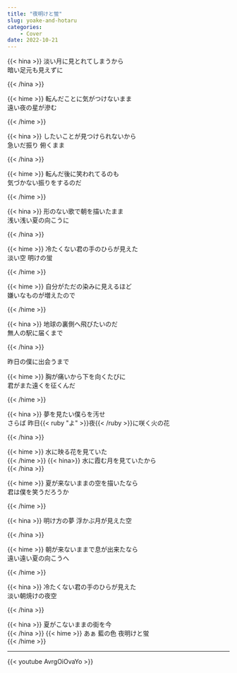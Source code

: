 ```yaml
---
title: "夜明けと蛍"
slug: yoake-and-hotaru
categories:
    - Cover
date: 2022-10-21
---
```


{{< hina >}}
淡い月に見とれてしまうから  
暗い足元も見えずに  

{{< /hina >}}

{{< hime >}}
転んだことに気がつけないまま  
遠い夜の星が滲む  

{{< /hime >}}

{{< hina >}}
したいことが見つけられないから  
急いだ振り 俯くまま  

{{< /hina >}}

{{< hime >}}
転んだ後に笑われてるのも  
気づかない振りをするのだ  

{{< /hime >}}

{{< hina >}}
形のない歌で朝を描いたまま  
浅い浅い夏の向こうに  

{{< /hina >}}

{{< hime >}}
冷たくない君の手のひらが見えた  
淡い空 明けの蛍  

{{< /hime >}}

{{< hime >}}
自分がただの染みに見えるほど  
嫌いなものが増えたので  

{{< /hime >}}

{{< hina >}}
地球の裏側へ飛びたいのだ  
無人の駅に届くまで  

{{< /hina >}}

昨日の僕に出会うまで  

{{< hime >}}
胸が痛いから下を向くたびに  
君がまた遠くを征くんだ  

{{< /hime >}}

{{< hina >}}
夢を見たい僕らを汚せ  
さらば 昨日{{< ruby "よ" >}}夜{{< /ruby >}}に咲く火の花  

{{< /hina >}}

{{< hime >}}
水に映る花を見ていた  
{{< /hime >}}
{{< hina>}}
水に霞む月を見ていたから  
{{< /hina >}}

{{< hime >}}
夏が来ないままの空を描いたなら  
君は僕を笑うだろうか  

{{< /hime >}}

{{< hina >}}
明け方の夢 浮かぶ月が見えた空  

{{< /hina >}}

{{< hime >}}
朝が来ないままで息が出来たなら  
遠い遠い夏の向こうへ  

{{< /hime >}}

{{< hina >}}
冷たくない君の手のひらが見えた  
淡い朝焼けの夜空  

{{< /hina >}}

{{< hina >}}
夏がこないままの街を今  
{{< /hina >}}
{{< hime >}}
あぁ 藍の色 夜明けと蛍  
{{< /hime >}}

---

{{< youtube AvrgOiOvaYo >}}